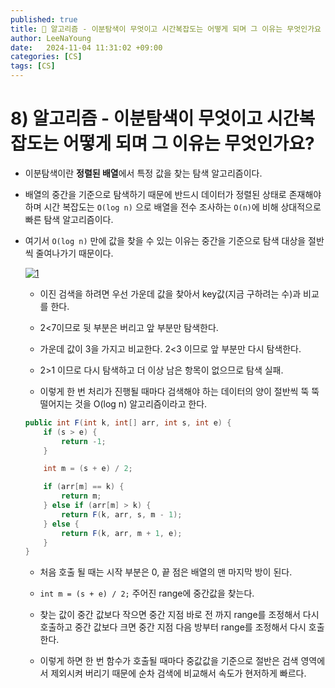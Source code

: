 ```yaml
---
published: true
title: 🤍 알고리즘 - 이분탐색이 무엇이고 시간복잡도는 어떻게 되며 그 이유는 무엇인가요
author: LeeNaYoung
date:   2024-11-04 11:31:02 +09:00
categories: [CS]
tags: [CS]
---
```


#  8) 알고리즘 - 이분탐색이 무엇이고 시간복잡도는 어떻게 되며 그 이유는 무엇인가요?


-  이분탐색이란 **정렬된 배열**에서 특정 값을 찾는 탐색 알고리즘이다.

- 배열의 중간을 기준으로 탐색하기 때문에 반드시 데이터가 정렬된 상태로 존재해야 하며 시간 복잡도는 `O(log n)` 으로 배열을 전수 조사하는 `O(n)`에 비해 상대적으로 빠른 탐색 알고리즘이다.

- 여기서 `O(log n)` 만에 값을 찾을 수 있는 이유는 중간을 기준으로 탐색 대상을 절반씩 줄여나가기 때문이다.


	<a href="https://github.com/LeeNaYoung240/LeeNaYoung240.github.io/assets/107848521/cbe36938-b65e-4f2c-a1c3-d36ddf80cd98" class="popup img-link"><img src="https://github.com/user-attachments/assets/cbe36938-b65e-4f2c-a1c3-d36ddf80cd98" alt="1" loading="lazy"></a>

	- 이진 검색을 하려면 우선 가운데 값을 찾아서 key값(지금 구하려는 수)과 비교를 한다. 

	- 2<7이므로 뒷 부분은 버리고 앞 부분만 탐색한다.

	- 가운데 값이 3을 가지고 비교한다. 2<3 이므로 앞 부분만 다시 탐색한다.

	- 2>1 이므로 다시 탐색하고 더 이상 남은 항목이 없으므로 탐색 실패.

	- 이렇게 한 번 처리가 진행될 때마다 검색해야 하는 데이터의 양이 절반씩 뚝 뚝 떨어지는 것을 O(log n) 알고리즘이라고 한다.

	```java
	public int F(int k, int[] arr, int s, int e) {
	    if (s > e) {
	        return -1;
	    }
    
	    int m = (s + e) / 2;
    
	    if (arr[m] == k) {
	        return m;
	    } else if (arr[m] > k) {
	        return F(k, arr, s, m - 1);
	    } else {
	        return F(k, arr, m + 1, e);
	    }
	}

	```

	- 처음 호출 될 때는 시작 부분은 0, 끝 점은 배열의 맨 마지막 방이 된다. 

	-  `int m = (s + e) / 2;` 주어진 range에 중간값을 찾는다.

	- 찾는 값이 중간 값보다 작으면 중간 지점 바로 전 까지 range를 조정해서 다시 호출하고 중간 값보다 크면 중간 지점 다음 방부터 range를 조정해서 다시 호출한다.

	- 이렇게 하면 한 번 함수가 호출될 때마다 중값값을 기준으로 절반은 검색 영역에서 제외시켜 버리기 때문에 순차 검색에 비교해서 속도가 현저하게 빠르다. 
